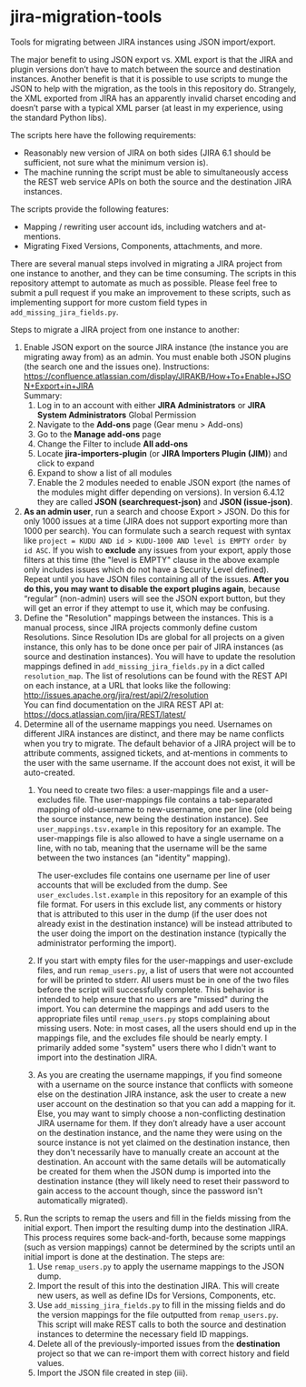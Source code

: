 # jira-migration-tools

Tools for migrating between JIRA instances using JSON import/export.

The major benefit to using JSON export vs. XML export is that the JIRA and
plugin versions don’t have to match between the source and destination
instances. Another benefit is that it is possible to use scripts to munge the
JSON to help with the migration, as the tools in this repository do. Strangely,
the XML exported from JIRA has an apparently invalid charset encoding and
doesn’t parse with a typical XML parser (at least in my experience, using the
standard Python libs).

The scripts here have the following requirements:
* Reasonably new version of JIRA on both sides (JIRA 6.1 should be sufficient,
  not sure what the minimum version is).
* The machine running the script must be able to simultaneously access the REST
  web service APIs on both the source and the destination JIRA instances.

The scripts provide the following features:
* Mapping / rewriting user account ids, including watchers and at-mentions.
* Migrating Fixed Versions, Components, attachments, and more.

There are several manual steps involved in migrating a JIRA project from one
instance to another, and they can be time consuming. The scripts in this
repository attempt to automate as much as possible. Please feel free to submit
a pull request if you make an improvement to these scripts, such as
implementing support for more custom field types in
`add_missing_jira_fields.py`.

Steps to migrate a JIRA project from one instance to another:

1. Enable JSON export on the source JIRA instance (the instance you are
   migrating away from) as an admin. You must enable both JSON plugins (the
   search one and the issues one). Instructions:
   https://confluence.atlassian.com/display/JIRAKB/How+To+Enable+JSON+Export+in+JIRA  
   Summary:
   1. Log in to an account with either **JIRA Administrators** or **JIRA System Administrators** Global Permission
   2. Navigate to the **Add-ons** page (Gear menu > Add-ons)
   3. Go to the **Manage add-ons** page
   4. Change the Filter to include **All add-ons**
   5. Locate **jira-importers-plugin** (or **JIRA Importers Plugin (JIM)**) and click to expand
   6. Expand to show a list of all modules
   7. Enable the 2 modules needed to enable JSON export (the names of the modules might differ depending on versions).
      In version 6.4.12 they are called **JSON (searchrequest-json)** and **JSON (issue-json)**.
2. **As an admin user**, run a search and choose Export > JSON. Do this for only
   1000 issues at a time (JIRA does not support exporting more than 1000 per
   search). You can formulate such a search request with syntax like
   `project = KUDU AND id > KUDU-1000 AND level is EMPTY order by id ASC`. If
   you wish to **exclude** any issues from your export, apply those filters at
   this time (the "level is EMPTY" clause in the above example only includes
   issues which do not have a Security Level defined). Repeat until you have
   JSON files containing all of the issues. **After you do this, you may want
   to disable the export plugins again**, because “regular” (non-admin) users
   will see the JSON export button, but they will get an error if they attempt
   to use it, which may be confusing.
3. Define the "Resolution" mappings between the instances. This is a manual
   process, since JIRA projects commonly define custom Resolutions. Since
   Resolution IDs are global for all projects on a given instance, this only
   has to be done once per pair of JIRA instances (as source and destination
   instances). You will have to update the resolution mappings defined in
   `add_missing_jira_fields.py` in a dict called `resolution_map`. The list of
   resolutions can be found with the REST API on each instance, at a URL that
   looks like the following:
   http://issues.apache.org/jira/rest/api/2/resolution  
   You can find documentation on the JIRA REST API at:
   https://docs.atlassian.com/jira/REST/latest/
4. Determine all of the username mappings you need. Usernames on different JIRA
   instances are distinct, and there may be name conflicts when you try to
   migrate. The default behavior of a JIRA project will be to attribute
   comments, assigned tickets, and at-mentions in comments to the user with
   the same username. If the account does not exist, it will be auto-created.
   1. You need to create two files: a user-mappings file and a user-excludes
      file. The user-mappings file contains a tab-separated mapping of
      old-username to new-username, one per line (old being the source
      instance, new being the destination instance). See
      `user_mappings.tsv.example` in this repository for an example. The
      user-mappings file is also allowed to have a single username on a line,
      with no tab, meaning that the username will be the same between the two
      instances (an "identity" mapping).

      The user-excludes file contains one
      username per line of user accounts that will be excluded from the dump.
      See `user_excludes.lst.example` in this repository for an example of this
      file format. For users in this exclude list, any comments or history that
      is attributed to this user in the dump (if the user does not already
      exist in the destination instance) will be instead attributed to the user
      doing the import on the destination instance (typically the administrator
      performing the import).
   2. If you start with empty files for the user-mappings and user-exclude
      files, and run `remap_users.py`, a list of users that were not accounted for will be printed to
      stderr. All users must be in one of the two files before the script will successfully complete. This behavior is intended to help ensure that no users are "missed"
      during the import. You can determine the mappings and add users to the
      appropriate files until `remap_users.py` stops complaining about missing
      users. Note: in most cases, all the users should end up in the mappings
      file, and the excludes file should be nearly empty. I primarily added
      some "system" users there who I didn't want to import into the destination
      JIRA.
   3. As you are creating the username mappings, if you find someone with a
      username on the source instance that conflicts with someone else on the
      destination JIRA instance, ask the user to create a new user account on
      the destination so that you can add a mapping for it. Else, you may want
      to simply choose a non-conflicting destination JIRA username for them. If
      they don’t already have a user account on the destination instance, and
      the name they were using on the source instance is not yet claimed on the
      destination instance, then they don't necessarily have to manually create
      an account at the destination. An account with the same details will be
      automatically be created for them when the JSON dump is imported into the
      destination instance (they will likely need to reset their password to
      gain access to the account though, since the password isn't automatically
      migrated).
5. Run the scripts to remap the users and fill in the fields missing from the
   initial export. Then import the resulting dump into the destination JIRA.
   This process requires some back-and-forth, because some mappings (such as
   version mappings) cannot be determined by the scripts until an initial
   import is done at the destination. The steps are:
   1. Use `remap_users.py` to apply the username mappings to the JSON dump.
   2. Import the result of this into the destination JIRA. This will create
      new users, as well as define IDs for Versions, Components, etc.
   3. Use `add_missing_jira_fields.py` to fill in the missing fields and do
      the version mappings for the file outputted from `remap_users.py`. This
      script will make REST calls to both the source and destination
      instances to determine the necessary field ID mappings.
   4. Delete all of the previously-imported issues from the **destination**
      project so that we can re-import them with correct history and field
      values.
   5. Import the JSON file created in step (iii).
